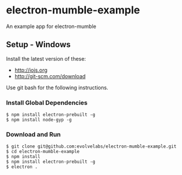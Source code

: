 # electron-mumble-example
An example app for electron-mumble

## Setup - Windows
Install the latest version of these:

* http://iojs.org
* http://git-scm.com/download

Use git bash for the following instructions.

### Install Global Dependencies
```
$ npm install electron-prebuilt -g
$ npm install node-gyp -g
```

### Download and Run
```
$ git clone git@github.com:evolvelabs/electron-mumble-example.git
$ cd electron-mumble-example
$ npm install
$ npm install electron-prebuilt -g
$ electron .
```
